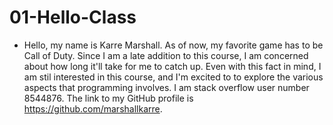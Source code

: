 # 01-Hello-Class


* Hello, my name is Karre Marshall. As of now, my favorite game has to be Call of Duty. Since I am a late addition to this course, I am concerned about how long it'll take for me to catch up.
Even with this fact in mind, I am stil interested in this course, and I'm excited to to explore the various aspects that programming involves. I am stack overflow user number 8544876. The link 
to my GitHub profile is https://github.com/marshallkarre.


